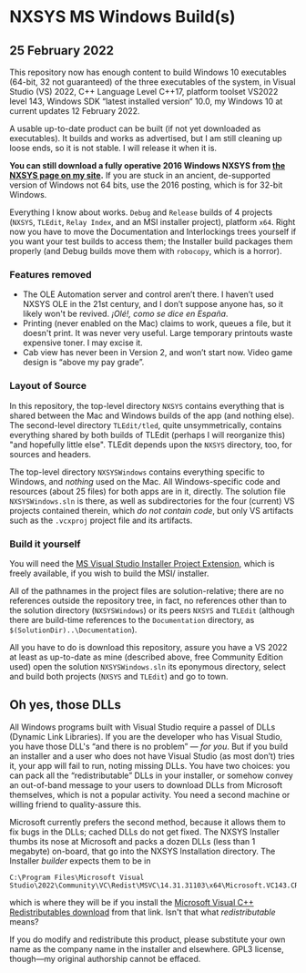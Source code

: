 # NXSYS MS Windows Build(s)
## 25 February 2022

This repository now has enough content to build Windows 10 executables (64-bit, 32 not guaranteed) of the three executables of the system, in Visual Studio (VS) 2022, C++ Language Level C++17, platform toolset VS2022 level 143, Windows SDK “latest installed version“ 10.0, my Windows 10 at current updates 12 February 2022.

A usable up-to-date product can be built (if not yet downloaded as executables).  It builds and works as advertised, but I am still cleaning up loose ends, so it is not stable. I will release it when it is.

**You can still download a fully operative 2016 Windows NXSYS from [the NXSYS page on my site](https://BernardGreenberg.com/NXSYS).** If you are stuck in an ancient, de-supported version of Windows not 64 bits, use the 2016 posting, which is for 32-bit Windows.

Everything I know about works. `Debug` and `Release` builds of 4 projects (`NXSYS`, `TLEdit`, `Relay Index`, and an MSI installer project), platform `x64`. Right now you have to move the Documentation and Interlockings trees yourself if you want your test builds to access them; the Installer build packages them properly (and Debug builds move them with `robocopy`, which is a horror).

### Features removed

- The OLE Automation server and control aren’t there.  I haven’t used NXSYS OLE in the 21st century, and I don’t suppose anyone has, so it likely won't be revived.  *¡Olé!, como se dice en España*.
- Printing (never enabled on the Mac) claims to work, queues a file, but it doesn't print.  It was never very useful.  Large temporary printouts waste expensive toner. I may excise it.
- Cab view has never been in Version 2, and won’t start now.  Video game design is “above my pay grade”.

### Layout of Source

In this repository, the top-level directory `NXSYS` contains everything that is shared between the Mac and Windows builds of the app (and nothing else).  The second-level directory `TLEdit/tled`, quite unsymmetrically, contains everything shared by both builds of TLEdit (perhaps I will reorganize this) "and hopefully little else".  TLEdit depends upon the `NXSYS` directory, too, for sources and headers.

The top-level directory `NXSYSWindows` contains everything specific to Windows, and *nothing* used on the Mac.  All Windows-specific code and resources (about 25 files) for both apps are in it, directly.  The solution file `NXSYSWindows.sln` is there, as well as subdirectories for the four (current) VS projects contained therein, which *do not contain code*, but only VS artifacts such as the `.vcxproj` project file and its artifacts.


### Build it yourself

You will need the [MS Visual Studio Installer Project Extension](https://marketplace.visualstudio.com/items?itemName=VisualStudioClient.MicrosoftVisualStudio2022InstallerProjects), which is freely available, if you wish to build the MSI/ installer.

All of the pathnames in the project files are solution-relative; there are no references outside the repository tree, in fact, no references other than to the solution directory (`NXSYSWindows`) or its peers `NXSYS` and `TLEdit` (although there are build-time references to the `Documentation` directory, as `$(SolutionDir)..\Documentation`).

All you have to do is download this repository, assure you have a VS 2022 at least as up-to-date as mine (described above, free Community Edition used) open the solution `NXSYSWindows.sln` its eponymous directory, select and build both projects (`NXSYS` and `TLEdit`) and go to town. 

## Oh yes, those DLLs

All Windows programs built with Visual Studio require a passel of DLLs (Dynamic Link Libraries).  If you are the developer who has Visual Studio, you have those DLL's “and there is no problem” — *for you*. But if you build an installer and a user who does not have Visual Studio (as most don’t) tries it, your app will fail to run, noting missing DLLs.  You have two choices: you can pack all the “redistributable” DLLs in your installer, or somehow convey an out-of-band message to your users to download DLLs from Microsoft themselves, which is not a popular activity. You need a second machine or willing friend to quality-assure this.

Microsoft currently prefers the second method, because it allows them to fix bugs in the DLLs; cached DLLs do not get fixed.  The NXSYS Installer thumbs its nose at Microsoft and packs a dozen DLLs (less than 1 megabyte) on-board, that go into the NXSYS Installation directory. The Installer *builder* expects them to be in
~~~
C:\Program Files\Microsoft Visual Studio\2022\Community\VC\Redist\MSVC\14.31.31103\x64\Microsoft.VC143.CRT\*.dll
~~~
which is where they will be if you install the [Microsoft Visual C++ Redistributables download](https://docs.microsoft.com/en-us/cpp/windows/latest-supported-vc-redist?view=msvc-170) from that link. Isn't that what *redistributable* means?

If you do modify and redistribute this product, please substitute your own name as the company name in the installer and elsewhere.  GPL3 license, though—my original authorship cannot be effaced.

